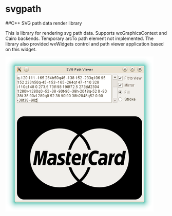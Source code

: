 # svgpath
##C++ SVG path data render library

This is library for rendering svg path data. Supports wxGraphicsContext and Cairo backends. Temporary arcTo path element not implemented.
The library also provided wxWidgets control and path viewer application based on this widget.

![svgpathviewer](https://github.com/ampext/ampext.github.io/blob/master/images/svgpathviewer.png)
